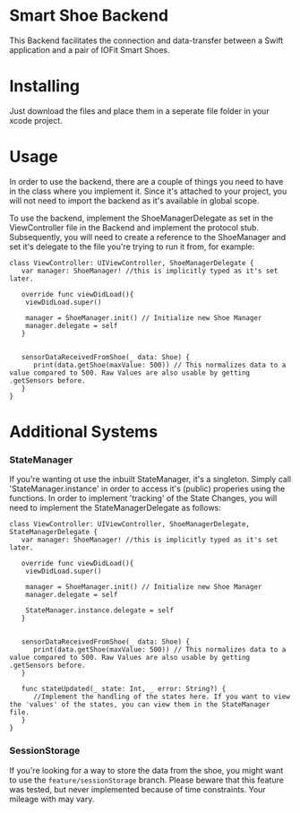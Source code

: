 # Smart Shoe Backend

This Backend facilitates the connection and data-transfer between a Swift application and a pair of IOFit Smart Shoes. 

# Installing

Just download the files and place them in a seperate file folder in your xcode project.

# Usage

In order to use the backend, there are a couple of things you need to have in the class where you implement it. Since it's attached to your project, you will not need to import the backend as it's available in global scope.

To use the backend, implement the ShoeManagerDelegate as set in the ViewController file in the Backend and implement the protocol stub. Subsequently, you will need to create a reference to the ShoeManager and set it's delegate to the file you're trying to run it from, for example:

```
class ViewController: UIViewController, ShoeManagerDelegate {
   var manager: ShoeManager! //this is implicitly typed as it's set later. 
   
   override func viewDidLoad(){
    viewDidLoad.super()
    
    manager = ShoeManager.init() // Initialize new Shoe Manager
    manager.delegate = self
   }
   
   
   sensorDataReceivedFromShoe(_ data: Shoe) {
      print(data.getShoe(maxValue: 500)) // This normalizes data to a value compared to 500. Raw Values are also usable by getting .getSensors before.
   }
}
```
# Additional Systems

### StateManager
If you're wanting ot use the inbuilt StateManager, it's a singleton. Simply call 'StateManager.instance' in order to access it's (public) properies using the functions. In order to implement 'tracking' of the State Changes, you will need to implement the StateManagerDelegate as follows:

```
class ViewController: UIViewController, ShoeManagerDelegate, StateManagerDelegate {
   var manager: ShoeManager! //this is implicitly typed as it's set later. 
   
   override func viewDidLoad(){
    viewDidLoad.super()
    
    manager = ShoeManager.init() // Initialize new Shoe Manager
    manager.delegate = self
    
    StateManager.instance.delegate = self
   }
   
   
   sensorDataReceivedFromShoe(_ data: Shoe) {
      print(data.getShoe(maxValue: 500)) // This normalizes data to a value compared to 500. Raw Values are also usable by getting .getSensors before.
   }
   
   func stateUpdated(_ state: Int, _ error: String?) {
      //Implement the handling of the states here. If you want to view the 'values' of the states, you can view them in the StateManager file. 
   }
}
```

### SessionStorage
If you're looking for a way to store the data from the shoe, you might want to use the `feature/sessionStorage` branch. Please beware that this feature was tested, but never implemented because of time constraints. Your mileage with may vary.
